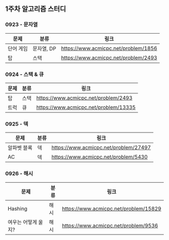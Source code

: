 ## 1주차 알고리즘 스터디  


### 0923 - 문자열  

|문제|분류|링크|
|---|---|---|
|단어 게임|문자열, DP|https://www.acmicpc.net/problem/1856|
|탑|스택|https://www.acmicpc.net/problem/2493|

### 0924 - 스택 & 큐

|문제|분류|링크|
|---|---|---|
|탑|스택|https://www.acmicpc.net/problem/2493|
|트럭|큐|https://www.acmicpc.net/problem/13335|

### 0925 - 덱

|문제|분류|링크|
|---|---|---|
|알파벳 블록|덱|https://www.acmicpc.net/problem/27497|
|AC|덱|https://www.acmicpc.net/problem/5430|

### 0926 - 해시

|문제|분류|링크|
|---|---|---|
|Hashing|해시|https://www.acmicpc.net/problem/15829|
|여우는 어떻게 울지?|해시|https://www.acmicpc.net/problem/9536|